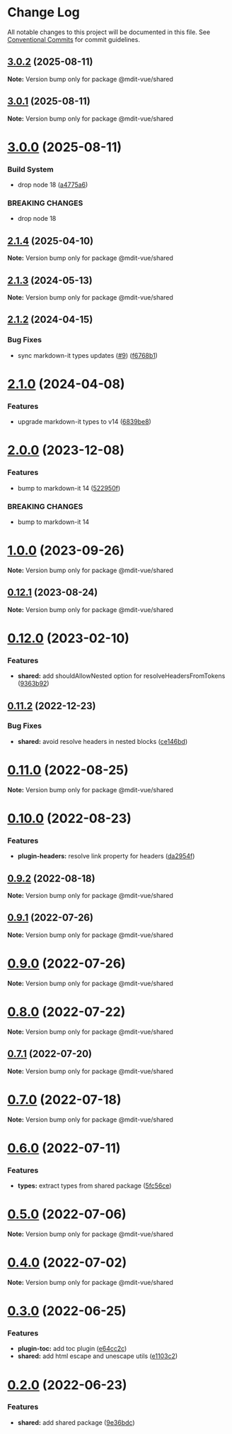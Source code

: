 # Change Log

All notable changes to this project will be documented in this file.
See [Conventional Commits](https://conventionalcommits.org) for commit guidelines.

## [3.0.2](https://github.com/mdit-vue/mdit-vue/compare/v3.0.1...v3.0.2) (2025-08-11)

**Note:** Version bump only for package @mdit-vue/shared

## [3.0.1](https://github.com/mdit-vue/mdit-vue/compare/v3.0.0...v3.0.1) (2025-08-11)

**Note:** Version bump only for package @mdit-vue/shared

# [3.0.0](https://github.com/mdit-vue/mdit-vue/compare/v2.1.4...v3.0.0) (2025-08-11)

### Build System

- drop node 18 ([a4775a6](https://github.com/mdit-vue/mdit-vue/commit/a4775a6f3017ee1065075352429cde5587df8c0f))

### BREAKING CHANGES

- drop node 18

## [2.1.4](https://github.com/mdit-vue/mdit-vue/compare/v2.1.3...v2.1.4) (2025-04-10)

**Note:** Version bump only for package @mdit-vue/shared

## [2.1.3](https://github.com/mdit-vue/mdit-vue/compare/v2.1.2...v2.1.3) (2024-05-13)

**Note:** Version bump only for package @mdit-vue/shared

## [2.1.2](https://github.com/mdit-vue/mdit-vue/compare/v2.1.1...v2.1.2) (2024-04-15)

### Bug Fixes

- sync markdown-it types updates ([#9](https://github.com/mdit-vue/mdit-vue/issues/9)) ([f6768b1](https://github.com/mdit-vue/mdit-vue/commit/f6768b10e0cd06843886448065369a1c3aa143bd))

# [2.1.0](https://github.com/mdit-vue/mdit-vue/compare/v2.0.0...v2.1.0) (2024-04-08)

### Features

- upgrade markdown-it types to v14 ([6839be8](https://github.com/mdit-vue/mdit-vue/commit/6839be8c090c9c1faa73c17a048a37cdf53b4625))

# [2.0.0](https://github.com/mdit-vue/mdit-vue/compare/v1.0.0...v2.0.0) (2023-12-08)

### Features

- bump to markdown-it 14 ([522950f](https://github.com/mdit-vue/mdit-vue/commit/522950f09cdbff37a26dbd5fccbbd57f931b3727))

### BREAKING CHANGES

- bump to markdown-it 14

# [1.0.0](https://github.com/mdit-vue/mdit-vue/compare/v0.12.1...v1.0.0) (2023-09-26)

**Note:** Version bump only for package @mdit-vue/shared

## [0.12.1](https://github.com/mdit-vue/mdit-vue/compare/v0.12.0...v0.12.1) (2023-08-24)

**Note:** Version bump only for package @mdit-vue/shared

# [0.12.0](https://github.com/mdit-vue/mdit-vue/compare/v0.11.2...v0.12.0) (2023-02-10)

### Features

- **shared:** add shouldAllowNested option for resolveHeadersFromTokens ([9363b92](https://github.com/mdit-vue/mdit-vue/commit/9363b92c3ac3efbe47c1c58300ff10bbe93d35b3))

## [0.11.2](https://github.com/mdit-vue/mdit-vue/compare/v0.11.1...v0.11.2) (2022-12-23)

### Bug Fixes

- **shared:** avoid resolve headers in nested blocks ([ce146bd](https://github.com/mdit-vue/mdit-vue/commit/ce146bdb3f3c84320a9f7a0a4fac6f3f67bd67f8))

# [0.11.0](https://github.com/mdit-vue/mdit-vue/compare/v0.10.0...v0.11.0) (2022-08-25)

**Note:** Version bump only for package @mdit-vue/shared

# [0.10.0](https://github.com/mdit-vue/mdit-vue/compare/v0.9.4...v0.10.0) (2022-08-23)

### Features

- **plugin-headers:** resolve link property for headers ([da2954f](https://github.com/mdit-vue/mdit-vue/commit/da2954fbf89d40df2e9015784c5e66f8dd97da2a))

## [0.9.2](https://github.com/mdit-vue/mdit-vue/compare/v0.9.1...v0.9.2) (2022-08-18)

**Note:** Version bump only for package @mdit-vue/shared

## [0.9.1](https://github.com/mdit-vue/mdit-vue/compare/v0.9.0...v0.9.1) (2022-07-26)

**Note:** Version bump only for package @mdit-vue/shared

# [0.9.0](https://github.com/mdit-vue/mdit-vue/compare/v0.8.1...v0.9.0) (2022-07-26)

**Note:** Version bump only for package @mdit-vue/shared

# [0.8.0](https://github.com/mdit-vue/mdit-vue/compare/v0.7.1...v0.8.0) (2022-07-22)

**Note:** Version bump only for package @mdit-vue/shared

## [0.7.1](https://github.com/mdit-vue/mdit-vue/compare/v0.7.0...v0.7.1) (2022-07-20)

**Note:** Version bump only for package @mdit-vue/shared

# [0.7.0](https://github.com/mdit-vue/mdit-vue/compare/v0.6.0...v0.7.0) (2022-07-18)

**Note:** Version bump only for package @mdit-vue/shared

# [0.6.0](https://github.com/mdit-vue/mdit-vue/compare/v0.5.0...v0.6.0) (2022-07-11)

### Features

- **types:** extract types from shared package ([5fc56ce](https://github.com/mdit-vue/mdit-vue/commit/5fc56ce6439159584e09e13ca9a6e87abe8f4389))

# [0.5.0](https://github.com/mdit-vue/mdit-vue/compare/v0.4.0...v0.5.0) (2022-07-06)

**Note:** Version bump only for package @mdit-vue/shared

# [0.4.0](https://github.com/mdit-vue/mdit-vue/compare/v0.3.1...v0.4.0) (2022-07-02)

**Note:** Version bump only for package @mdit-vue/shared

# [0.3.0](https://github.com/mdit-vue/mdit-vue/compare/v0.2.0...v0.3.0) (2022-06-25)

### Features

- **plugin-toc:** add toc plugin ([e64cc2c](https://github.com/mdit-vue/mdit-vue/commit/e64cc2ce3bbc89999d373f8a00fb3a049d6af58f))
- **shared:** add html escape and unescape utils ([e1103c2](https://github.com/mdit-vue/mdit-vue/commit/e1103c21998aec77c67cdefd3cbb4994c127124c))

# [0.2.0](https://github.com/mdit-vue/mdit-vue/compare/v0.1.1...v0.2.0) (2022-06-23)

### Features

- **shared:** add shared package ([9e36bdc](https://github.com/mdit-vue/mdit-vue/commit/9e36bdce8635ae048e8b0f2cc2d02cc0448ad09f))
